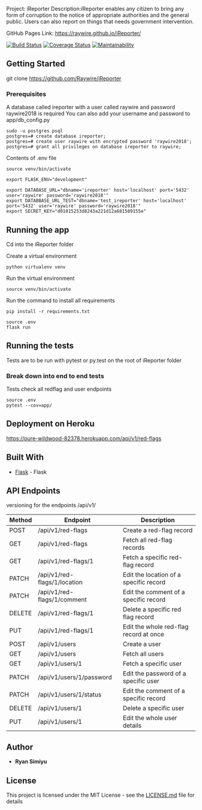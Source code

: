 Project: iReporter
Description:iReporter enables any citizen to bring any form of corruption to the notice of appropriate authorities and the
general public. Users can also report on things that needs government intervention.

GitHub Pages Link: https://raywire.github.io/iReporter/

[![Build Status](https://travis-ci.org/Raywire/iReporter.svg?branch=ft-user-endpoins-162357018)](https://travis-ci.org/Raywire/iReporter)
[![Coverage Status](https://coveralls.io/repos/github/Raywire/iReporter/badge.svg?branch=ch-codecov-badge-162391750)](https://coveralls.io/github/Raywire/iReporter?branch=ch-codecov-badge-162391750)
[![Maintainability](https://api.codeclimate.com/v1/badges/1569388b5eb50371ab82/maintainability)](https://codeclimate.com/github/Raywire/iReporter/maintainability)

## Getting Started

git clone https://github.com/Raywire/iReporter

### Prerequisites

A database called ireporter with a user called raywire and password raywire2018 is required
You can also add your username and password to app/db_config.py
```
sudo -u postgres psql
postgres=# create database ireporter;
postgres=# create user raywire with encrypted password 'raywire2018';
postgres=# grant all privileges on database ireporter to raywire;
```
Contents of .env file
```
source venv/bin/activate

export FLASK_ENV="development"

export DATABASE_URL="dbname='ireporter' host='localhost' port='5432' user='raywire' password='raywire2018'"
export DATABBASE_URL_TEST="dbname='test_ireporter' host='localhost' port='5432' user='raywire' password='raywire2018'"
export SECRET_KEY="d01815253d8243a221d12a681589155e"

```
## Running the app
Cd into the iReporter folder

Create a virtual environment

```
python virtualenv venv
```
Run the virtual environment

```
source venv/bin/activate
```
Run the command to install all requirements

```
pip install -r requirements.txt
```
```
source .env
flask run
```

## Running the tests

Tests are to be run with pytest or py.test on the root of iReporter folder

### Break down into end to end tests

Tests check all redflag and user endpoints

```
source .env
pytest --cov=app/
```


## Deployment on Heroku

https://pure-wildwood-82378.herokuapp.com/api/v1/red-flags

## Built With

* [Flask](http://flask.pocoo.org/docs/dev/) - Flask


## API Endpoints

versioning for the endpoints
/api/v1/
	 	

|  Method  | Endpoint |  Description |
|---|---|---|
| POST  | /api/v1/red-flags  | Create a red-flag record  |
| GET  | /api/v1/red-flags  | Fetch all red-flag records  |
| GET  | /api/v1/red-flags/1  | Fetch a specific red-flag record  |
| PATCH  | /api/v1/red-flags/1/location  | Edit the location of a specific record  |
| PATCH  | /api/v1/red-flags/1/comment  | Edit the comment of a specific record  |
| DELETE  | /api/v1/red-flags/1   | Delete a specific red flag record  |
| PUT  | /api/v1/red-flags/1  | Edit the whole red-flag record at once  |
| POST  | /api/v1/users  | Create a user  |
| GET  | /api/v1/users  | Fetch all users  |
| GET  | /api/v1/users/1  | Fetch a specific user  |
| PATCH  | /api/v1/users/1/password  | Edit the password of a specific user  |
| PATCH  | /api/v1/users/1/status  | Edit the comment of a specific record  |
| DELETE  | /api/v1/users/1   | Delete a specific user  |
| PUT  | /api/v1/users/1  | Edit the whole user details  |
## Author

* **Ryan Simiyu** 

## License

This project is licensed under the MIT License - see the [LICENSE.md](LICENSE.md) file for details